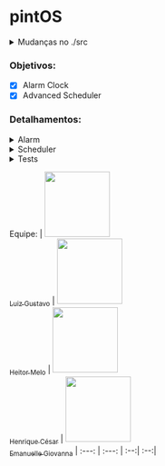 # pintOS
<details>
<summary>Mudanças no ./src </summary>

- Para facilitar o export no src/utils depois de usar `make` usar `export PATH=$PATH:$(pwd)`, se não quiser colocar no .bashrc/zshrc
Mas no src/threads (adicionado no src/threads/Makefile os comandos para executar o pintos mais fácil com GUI ou sem);

- Para funcionar no Arch Linux modifiquei o src/Makefile.build:93 para ele reduzir o tamanho do loader.bin;

- Adicionado lógica para ir executando os testes em especifico, do threads, usa `make test TEST=<nome_do_test>`;
</details>


### Objetivos:
- [X] Alarm Clock
- [X] Advanced Scheduler
### Detalhamentos:
<details>
<summary>Alarm</summary>

Reimplementar `timer_sleep()` no `device/time.c` que está originalmente implementado como espera ocupada, chamando `thread_yiel()` enquanto o tempo não estiver passado.
Ideia: Adicionar a verificação ao scheduler, adicionando um campo na struct de threads para indicar o tempo que ela deve ficar parada se tiver com status de blocking.

</details>
<details>
<summary>Scheduler</summary>
Implementar uma mlfqs, na documentação oficial prevê a implementação completa de mlfqs e fila de prioridade; com o mlfqs, as prioridades definidas pelas threads devem ser ignoradas e controladas pelo escalonador;

[Fila esquema](https://www.google.com/url?sa=i&url=https://medium.com/@francescofranco_39234/multilevel-feedback-queue-3ae862436a95&psig=AOvVaw0uPvTNvKvDx0bKwYGvKyn_&ust=1718223750727000&source=images&cd=vfe&opi=89978449&ved=0CBIQjRxqFwoTCLD727Sw1IYDFQAAAAAdAAAAABAI)

Segundo o apêndice sobre o escalonador, devemos implementar o conceito de avg_load, thread_nice e o cpu_recent_time;

O avg_load é a carga média do sistema levando em conta a quantidade de threads em ready_list, sem incluir thread ociosa:

```math
avg = (\frac{59}{60}) * avg + (\frac{1}{60}) * (tamanho-da-ready-list)
```
O cpu recent time é uma média móvel exponencial, específica de cada thread, e que começa em 0, servindo como peso na hora de calcular a prioridade; a implementação consiste em uma função exponencial em que quanto mais o tempo passa os cpu time antigos fiquem com pesos menores e os mais recentes os pesos maiores; todas as threads devem ter seu recent time recalculados 1 vez por segundo `(timer_ticks() % TIMER_FREQ == 0)` usando:
```math
CpuTime = ( \frac{2 * avg}{2 * avg + 1} * CpuTime + nice) * 100
```

O nice é específico de cada thread, há funções para implementar e ele funcionar corretamente, e deve estar entre -20 e 20; sua função é calcular a prioridade: quanto mais positivo, menor a prioridade, que vai ser calculada usando o recent_time (apenas se ele mudar) e então mudar a thread de fila na mlfqs. Segue a formula:
```math
p = floor(PriMax - (\frac{RecentCpuTime}{4}) - (nice * 2))
```
##### Pontos Flutuantes
O kernel não suporta float nem double, então a documentação recomenda usar o formato de 17.14, 17 bits para a parte inteira e 14 para a fracionária. Para transformar reais nesses tipos, basta multiplicar por 2^Q, com Q o numero de bits separado para a parte fracionária, e truncar para int. A documentação recomenda usar isso no recent cpu time e no avg, para simular operações em float usando inteiros (ver [aqui](https://www.scs.stanford.edu/23wi-cs212/pintos/pintos_7.html) como as operações podem ser feitas).
</details>

<details>
    <summary>Tests</summary>

    
- [X] PASS tests/threads/alarm-single
- [X] PASS tests/threads/alarm-multiple
- [X] PASS tests/threads/alarm-simultaneous
- [ ] FAIL tests/threads/alarm-priority
- [X] PASS tests/threads/alarm-zero
- [X] PASS tests/threads/alarm-negative
- [ ] FAIL tests/threads/priority-change
- [ ] FAIL tests/threads/priority-donate-one
- [ ] FAIL tests/threads/priority-donate-multiple
- [ ] FAIL tests/threads/priority-donate-multiple2
- [ ] FAIL tests/threads/priority-donate-nest
- [ ] FAIL tests/threads/priority-donate-sema
- [ ] FAIL tests/threads/priority-donate-lower
- [ ] FAIL tests/threads/priority-fifo
- [ ] FAIL tests/threads/priority-preempt
- [ ] FAIL tests/threads/priority-sema
- [ ] FAIL tests/threads/priority-condvar
- [ ] FAIL tests/threads/priority-donate-chain
- [X] PASS tests/threads/mlfqs-load-1
- [X] PASS tests/threads/mlfqs-load-60
- [X] PASS tests/threads/mlfqs-load-avg
- [X] PASS tests/threads/mlfqs-recent-1
- [X] PASS tests/threads/mlfqs-fair-2
- [X] PASS tests/threads/mlfqs-fair-20
- [X] PASS tests/threads/mlfqs-nice-2
- [X] PASS tests/threads/mlfqs-nice-10
- [X] PASS tests/threads/mlfqs-block

*Conforme previsto pelo projeto;

</details>


Equipe:
| [<img src="https://avatars.githubusercontent.com/u/96800329?v=4" width=115><br><sub>Luiz Gustavo</sub>](https://github.com/Zed201) |  [<img src="https://avatars.githubusercontent.com/u/101292201?v=4" width=115><br><sub>Heitor Melo</sub>](https://github.com/HeitorMelo)  | [<img src="https://avatars.githubusercontent.com/u/129231720?v=4" width=115><br><sub>Henrique César</sub>](https://github.com/SapoSopa) | [<img src="https://avatars.githubusercontent.com/u/136932932?v=4" width=115><br><sub>Emanuelle Giovanna</sub>](https://github.com/manugio3)
| :---: | :---: | :--:| :--:|